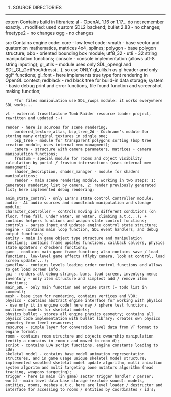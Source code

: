 1. SOURCE DIRECTORIES
--------------
extern
	Contains build in libraries:
	al - OpenAL 1.16 or 1.17... do not remember exactly... modified: used custom SDL2 backend;
	bullet 2.83 - no changes;
	freetype2 - no changes
	ogg - no changes

src
	Contains engine code:
	core - low level code:
		vmath - base vector and quaternion mathematics, matrices 4x4, splines; 
		polygon - base polygon structure; 
		obb - oriented bounding box module; 
		utf8_32 - ut8 - 32 string manipulation functions; 
		console - console implementation (allows utf-8 string inputing); 
		gl_utils - module uses only SDL_opengl and SDL_GL_GetProcAdress(...), so use ONLY gl_ulils.h as gl header and only qgl* functions;
		gl_font - here implements true type font rendering in OpenGL context;
		redblack - red black tree for build-in data storage;
		system - basic debug print and error functions, file found function and screenshot making function;
		
		*for files manipulation use SDL_rwops module: it works everywhere SDL works...
	
	vt - external trosettastone Tomb Raider resource loader project, rewritten and updated :-)
	
	render - here is sources for scene rendering;
		bordered_texture_atlas, bsp_tree_2d - Cochrane's module for storing many original textures in single one;
		bsp_tree - module for transparent polygons sorting (bsp tree creation module, uses internal mem managment);
		camera - structure with camera parameters, matrices + camera manipulation functions;
		frustum - special module for rooms and object visibility calculation by portal / frustum intersections (uses internal mem managment);
		shader_description, shader_manager - module for shaders manipulations;
		render - main scene rendering module, working in two steps: 1: generates rendering list by camera, 2: render previously generated list; here implemented debug rendering;
		
	anim_state_control - only Lara's state control controller module;
	audio - AL audio sources and soundtrack manipulation and storage module;
	character_controller - controls moving in different conditions (on floor, free fall, under water, on water, climbing a.t.c...); + contains helpers functions and weapon state control functions;
	controls - parses input and updates engine control state structure;
	engine - contains main loop function, SDL event handlers, and debug output functions;
	entity - main in game object type structure and manipulation functions; contains frame updates functions, callback callers, physics state updaters / checkers functions;
	game - contains main game frame function; also contains save / load functions, low-level game effects (flyby camera, look at control, load screen updater...);
	gameflow - contains levels loading order control functions and allows to get load screen info;
	gui - renders all debug strings, bars, load screen, inventory menu;
	inventory - only item structure and simplest add / remove item functions;
	main_SDL - only main function and engine start (+ todo list in comment);
	mesh - base item for rendering, contains vertices and VBO;
	physics - contains abstract engine interface for working with physics - use only it in engine code! here ray / sphere test functions, multimesh models for skeletal models;
	physics_bullet - stores all engine physics geometry; contains all physics code implementation with bullet library; creates own physics geometry from level resources;
	resource - simple layer for conversion level data from VT format to engine format;
	room - contains room structure and objects ownership manipulation (entity a contains in room c and moved to room d);
	script - contains LUA script functions, engine constants loading to LUA;
	skeletal_model - contains base model animation representation structures, and in game usage unique skeletel model structure; implemented smoothed skeletal model update algorithm, multi animation system algoritm and multi targeting bone mutators algorithm (head tracking, weapons targeting);
	trigger - here is main (in game) sector trigger handler / parser;
	world - main level data base storage (exclude sound): models, entities, rooms, meshes a.t.c. here are level loader / destructor and interface for accessing to rooms / entities by coordinates / id's;
	